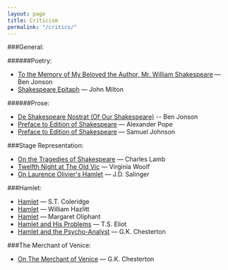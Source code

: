 ```yaml
---
layout: page
title: Criticism 
permalink: "/critics/"
---
```


###General:

######Poetry:

* [To the Memory of My Beloved the Author, Mr. William Shakespeare](/jonson.elegy/) — Ben Jonson
* [Shakespeare Epitaph](/milton.poem/) — John Milton


######Prose:
* [De Shakespeare Nostrat (Of Our Shakespeare)](/jonson.shakespeare/) -- Ben Jonson
* [Preface to Edition of Shakespeare](/pope.preface/) — Alexander Pope
* [Preface to Edition of Shakespeare](/johnson.preface/) — Samuel Johnson



###Stage Representation:

* [On the Tragedies of Shakespeare](/lamb.stage/) — Charles Lamb
* [Twelfth Night at The Old Vic](/woolf.stage/) — Virginia Woolf
* [On Laurence Olivier's Hamlet](/stage.salinger/) — J.D. Salinger



###Hamlet:

* [Hamlet](/coleridge.hamlet.essay/) — S.T. Coleridge
* [Hamlet](/hazlitt.hamlet/) — William Hazlitt
* [Hamlet](/oliphant.hamlet/) — Margaret Oliphant
* [Hamlet and His Problems](/eliot.hamlet/) — T.S. Eliot
* [Hamlet and the Psycho-Analyst](/chesterton.hamlet/) — G.K. Chesterton



###The Merchant of Venice:
* [On The Merchant of Venice](/chesterton.themerchantofvenice/) — G.K. Chesterton
